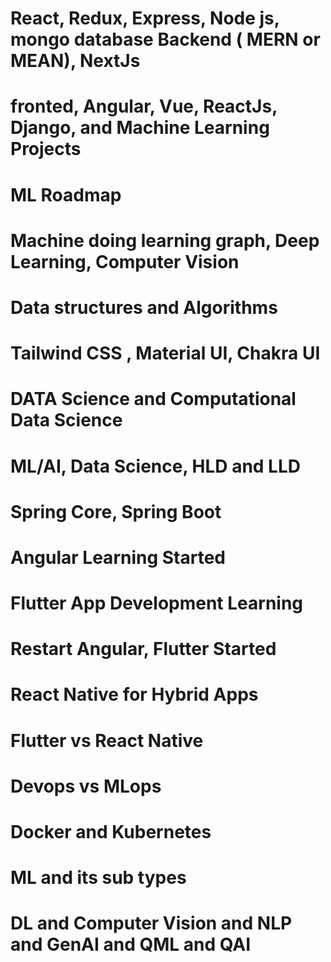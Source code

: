 #  React, Redux, Express, Node js, mongo database Backend   ( MERN or MEAN), NextJs
# fronted, Angular, Vue, ReactJs, Django, and Machine Learning Projects
# ML Roadmap
# Machine doing learning graph, Deep Learning, Computer Vision
# Data structures and Algorithms
# Tailwind CSS , Material UI, Chakra UI 
# DATA Science and Computational Data Science
# ML/AI, Data Science, HLD and LLD
# Spring Core, Spring Boot
# Angular Learning Started
# Flutter App Development Learning
# Restart Angular, Flutter Started
# React Native for Hybrid Apps
# Flutter vs React Native
# Devops vs MLops
# Docker and Kubernetes
# ML and its sub types   
# DL and Computer Vision and NLP and GenAI and QML and QAI





